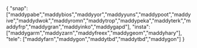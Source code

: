 { "snap": ["maddypabe","maddybios","maddyyor","maddyyuns","maddypoot","maddyive","maddydwok","maddyromn","maddytrop","maddypeka","maddyterk","maddyfrp","maddygran","maddyinko","maddygapd"], "insta": ["maddygarm","maddyzarn","maddyfreex","maddygeom","maddyhary"], "tele": ["maddyfarn","maddygon","maddytbd","maddytbd","maddygon"] }
